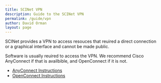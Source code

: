 ```yaml
---
title: SCINet VPN
description: Guide to the SCINet VPN
permalink: /guide/vpn
author: David Orman
layout: page
---
```


SCINet provides a VPN to access resouces that reuired a direct connection or a graphical interface and cannot be made public.


Software is usually reuired to access the VPN.  We recommend Cisco AnyConnect if that is availbible, and OpenConnect if it is not.

* [AnyConnect Instructions](/guide/anyconnect)
* [OpenConnect Instructions](/guide/openconnect)


